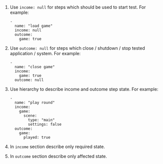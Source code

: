 1. Use `income: null` for steps which should be used to start test. For example:

    ```
    -
      name: "load game"
      income: null
      outcome:
        game: true
    ```

1. Use `outcome: null` for steps which close / shutdown / stop tested application / system. For example:

    ```
    -
      name: "close game"
      income:
        game: true
      outcome: null
    ```

1. Use hierarchy to describe income and outcome step state. For example:

    ```
    -
      name: "play round"
      income:
        game:
          scene:
            type: "main"
            settings: false
      outcome:
        game:
          played: true
    ```

1. In `income` section describe only required state.
1. In `outcome` section describe only affected state.
